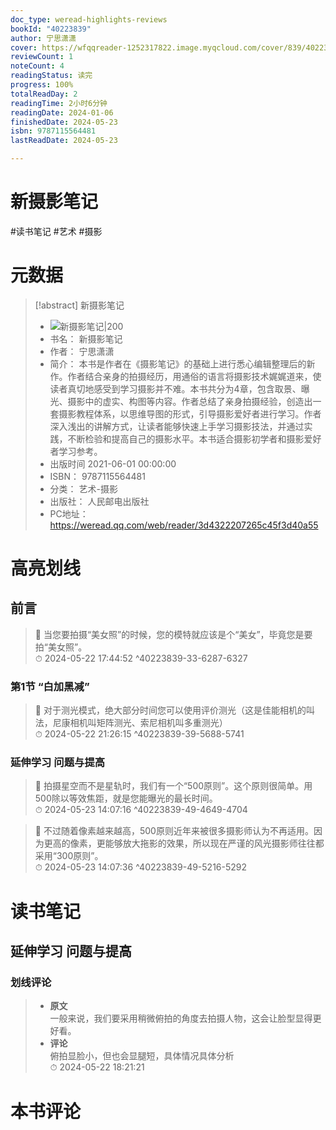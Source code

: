 ```yaml
---
doc_type: weread-highlights-reviews
bookId: "40223839"
author: 宁思潇潇
cover: https://wfqqreader-1252317822.image.myqcloud.com/cover/839/40223839/t7_40223839.jpg
reviewCount: 1
noteCount: 4
readingStatus: 读完
progress: 100%
totalReadDay: 2
readingTime: 2小时6分钟
readingDate: 2024-01-06
finishedDate: 2024-05-23
isbn: 9787115564481
lastReadDate: 2024-05-23

---
```


# 新摄影笔记


#读书笔记 #艺术 #摄影

# 元数据
> [!abstract] 新摄影笔记
> - ![ 新摄影笔记|200](https://wfqqreader-1252317822.image.myqcloud.com/cover/839/40223839/t7_40223839.jpg)
> - 书名： 新摄影笔记
> - 作者： 宁思潇潇
> - 简介： 本书是作者在《摄影笔记》的基础上进行悉心编辑整理后的新作。作者结合亲身的拍摄经历，用通俗的语言将摄影技术娓娓道来，使读者真切地感受到学习摄影并不难。本书共分为4章，包含取景、曝光、摄影中的虚实、构图等内容。作者总结了亲身拍摄经验，创造出一套摄影教程体系，以思维导图的形式，引导摄影爱好者进行学习。作者深入浅出的讲解方式，让读者能够快速上手学习摄影技法，并通过实践，不断检验和提高自己的摄影水平。本书适合摄影初学者和摄影爱好者学习参考。
> - 出版时间 2021-06-01 00:00:00
> - ISBN： 9787115564481
> - 分类： 艺术-摄影
> - 出版社： 人民邮电出版社
> - PC地址：https://weread.qq.com/web/reader/3d4322207265c45f3d40a55

# 高亮划线


## 前言

> 📌 当您要拍摄“美女照”的时候，您的模特就应该是个“美女”，毕竟您是要拍“美女照”。  
> ⏱ 2024-05-22 17:44:52 ^40223839-33-6287-6327

### 第1节 “白加黑减”

> 📌 对于测光模式，绝大部分时间您可以使用评价测光（这是佳能相机的叫法，尼康相机叫矩阵测光、索尼相机叫多重测光）  
> ⏱ 2024-05-22 21:26:15 ^40223839-39-5688-5741

### 延伸学习 问题与提高

> 📌 拍摄星空而不是星轨时，我们有一个“500原则”。这个原则很简单。用500除以等效焦距，就是您能曝光的最长时间。  
> ⏱ 2024-05-23 14:07:16 ^40223839-49-4649-4704

> 📌 不过随着像素越来越高，500原则近年来被很多摄影师认为不再适用。因为更高的像素，更能够放大拖影的效果，所以现在严谨的风光摄影师往往都采用“300原则”。  
> ⏱ 2024-05-23 14:07:36 ^40223839-49-5216-5292



# 读书笔记


## 延伸学习 问题与提高

### 划线评论
> - **原文**  
>  一般来说，我们要采用稍微俯拍的角度去拍摄人物，这会让脸型显得更好看。
> - **评论**  
>   俯拍显脸小，但也会显腿短，具体情况具体分析  
> ⏱ 2024-05-22 18:21:21 
   


# 本书评论

